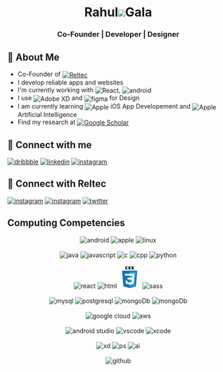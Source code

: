 

<!--
**rgala98/rgala98** is a ✨ _special_ ✨ repository because its `README.md` (this file) appears on your GitHub profile.

Here are some ideas to get you started:

- 🔭 I’m currently working on ...
- 🌱 I’m currently learning ...
- 👯 I’m looking to collaborate on ...
- 🤔 I’m looking for help with ...
- 💬 Ask me about ...
- 📫 How to reach me: ...
- 😄 Pronouns: ...
- ⚡ Fun fact: ...
-->

<div align="center">
  
  # Rahul<img src="https://i.imgur.com/IxVmOFe.png" width="200"/>Gala
  ### Co-Founder | Developer | Designer
</div>

## 🧑‍ About Me
- Co-Founder of [<img src="https://imgur.com/6zlae7s.jpg" height="30em" align="center" alt="Reltec" title="Reltec"/>](https://reltec.co.in)
- I develop reliable apps and websites
- I'm currently working with <img src="https://www.vectorlogo.zone/logos/reactjs/reactjs-ar21.svg" height="30em" align="center" alt="React" />, <img src="https://www.vectorlogo.zone/logos/android/android-ar21.svg" height="30em" align="center" alt="android" />
- I use <img src="https://github.com/detain/svg-logos/blob/master/svg/adobe-xd.svg" height="30em" align="center" alt="Adobe XD" /> and <img src="https://www.vectorlogo.zone/logos/figma/figma-ar21.svg" height="30em" align="center" alt="figma" /> for Design
- I am currently learning <img src="https://www.vectorlogo.zone/logos/apple/apple-icon.svg" height="30em" align="center" alt="Apple" /> iOS App Developement and <img src="https://github.com/DiemenDesign/LibreICONS/blob/master/svg/libre-medical-brain.svg" height="30em" align="center" alt="Apple" /> Artificial Intelligence  
- Find my research at [<img src="https://scholar.google.com/intl/en/scholar/images/2x/scholar_logo_64dp.png" height="30em" align="center" alt="Google Scholar"/>](https://scholar.google.com/citations?user=If1pcWMAAAAJ&hl=en)
## 🔗 Connect with me

<a href="https://dribbble.com/rgala98"><img src="https://www.vectorlogo.zone/logos/dribbble/dribbble-icon.svg" alt="dribbble" width="40" height="40"/></a>
<a href="https://www.linkedin.com/in/rgala98/"><img src="https://www.vectorlogo.zone/logos/linkedin/linkedin-tile.svg" alt="linkedin" width="40" height="40"/></a>
<a href="https://instagram.com/rgala98"><img src="https://www.vectorlogo.zone/logos/instagram/instagram-icon.svg" alt="instagram" width="40" height="40"/></a>


## 🔗 Connect with Reltec
<a href="https://reltec.co.in"><img src="https://pbs.twimg.com/profile_images/1263503695146299393/zWrNfqNV_400x400.jpg" alt="instagram" width="40" height="40"/></a>
<a href="https://instagram.com/reltec.co.in"><img src="https://www.vectorlogo.zone/logos/instagram/instagram-icon.svg" alt="instagram" width="40" height="40"/></a>
<a href="https://twitter.com/reltecin"><img src="https://www.vectorlogo.zone/logos/twitter/twitter-official.svg" alt="twitter" width="40" height="40"/></a>

## Computing Competencies
<p align="center">
  <img src="https://www.vectorlogo.zone/logos/android/android-official.svg" alt="android" width="50" height="50"/>
  <img src="https://www.vectorlogo.zone/logos/apple/apple-icon.svg" alt="apple" width="50" height="50"/> 
  <img src="https://www.vectorlogo.zone/logos/linux/linux-icon.svg" alt="linux" width="50" height="50"/> 
  <br/><br/>
  
  <img src="https://www.vectorlogo.zone/logos/java/java-icon.svg" alt="java" width="50" height="50"/> 
  <img src="https://github.com/abranhe/programming-languages-logos/blob/master/src/javascript/javascript.svg" alt="javascript" width="50" height="50"/> 
  <img src="https://github.com/abranhe/programming-languages-logos/blob/master/src/c/c.svg" alt="c" width="50" height="50"/>
  <img src="https://github.com/abranhe/programming-languages-logos/blob/master/src/cpp/cpp.svg" alt="cpp" width="50" height="50"/>
  <img src="https://www.vectorlogo.zone/logos/python/python-icon.svg" alt="python" width="50" height="50"/>
  <br/><br/>
  
  <img src="https://www.vectorlogo.zone/logos/reactjs/reactjs-icon.svg" alt="react" width="50" height="50"/> 
  <img src="https://github.com/detain/svg-logos/blob/master/svg/html5.svg" alt="html" width="50" height="50"/> 
  <img src="https://github.com/devicons/devicon/blob/master/icons/css3/css3-original-wordmark.svg" alt="css" width="50" height="50"/> 
  <img src="https://www.vectorlogo.zone/logos/sass-lang/sass-lang-icon.svg" alt="sass" width="50" height="50"/> 
  <br/><br/>
  
  <img src="https://www.vectorlogo.zone/logos/mysql/mysql-ar21.svg" alt="mysql" height="50"/>
  <img src="https://www.vectorlogo.zone/logos/postgresql/postgresql-icon.svg" alt="postgresql" width="50" height="50"/>
  <img src="https://www.vectorlogo.zone/logos/mongodb/mongodb-ar21.svg" alt="mongoDb" height="50"/>
  <img src="https://www.vectorlogo.zone/logos/firebase/firebase-ar21.svg" alt="mongoDb" height="50"/>
  <br/><br/>
  
  <img src="https://www.vectorlogo.zone/logos/google_cloud/google_cloud-icon.svg" alt="google cloud" width="50" height="50"/> 
  <img src="https://www.vectorlogo.zone/logos/amazon_aws/amazon_aws-icon.svg" alt="aws" width="50" height="50"/> 
  <br/><br/>
  
  <img src="https://upload.wikimedia.org/wikipedia/commons/thumb/3/36/Android_Studio_Icon_2020.svg/1200px-Android_Studio_Icon_2020.svg.png" alt="android studio" width="50" height="50"/>
  <img src="https://www.vectorlogo.zone/logos/visualstudio_code/visualstudio_code-icon.svg" alt="vscode" width="50" height="50"/> 
  <img src="https://developer.apple.com/design/human-interface-guidelines/macos/images/app-icon-realistic-materials_2x.png" alt="xcode" width="50" height="50"/> 
  <br/><br/>
  
  <img src="https://github.com/detain/svg-logos/blob/master/svg/adobe-xd.svg" alt="xd" width="50" height="50"/>
  <img src="https://github.com/rdimascio/icons/blob/master/icons/color/photoshop.svg" alt="ps" width="50" height="50"/>
  <img src="https://www.vectorlogo.zone/logos/adobe_illustrator/adobe_illustrator-icon.svg" alt="ai" width="50" height="50"/>
  <br/><br/>
  
  <img src="https://www.vectorlogo.zone/logos/github/github-icon.svg" alt="github" width="50" height="50"/> 
</p>

